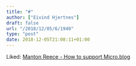 ```yaml
---
title: "#"
author: ["Eivind Hjertnes"]
draft: false
url: "/2018/12/05/6/1940"
type: "post"
date: 2018-12-05T21:08:11+01:00
---
```


Liked: [Manton
Reece - How to support Micro.blog](https://www.manton.org/2018/11/20/how-to-support.html)
